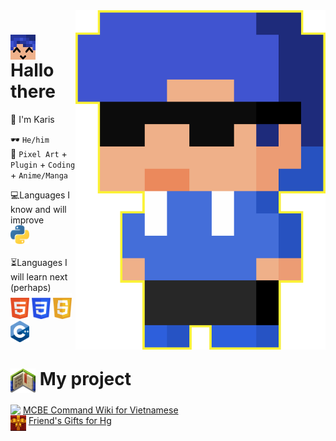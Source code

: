 <img src="img/hg_pixel.png" align="right" width="400px">

# <img src="img/hg_smile.png" align="top" width="40px"> Hallo there
💬 I'm Karis 

🕶️ `He/him`<br>
💙 `Pixel Art` + `Plugin` + `Coding` + `Anime/Manga`

<div>
  💻Languages I know and will improve<br>
  <img src="img/python.png" width="30px">
</div>
<br>
<div>
  ⏳Languages I will learn next (perhaps)<br>
  <img src="img/html.png" width="30px">
  <img src="img/css.png" width="30px">
  <img src="img/js.png" width="30px">
  <img src="img/cpp.png" width="30px">
</div>

# <img src="img/project.png" align="top" width="40px"> My project
<img src="https://raw.githubusercontent.com/HgVN23/HgVN23.github.io/main/assets/media/logo/logo_wiki.png" align="top" width="25px"> [MCBE Command Wiki for Vietnamese](https://github.com/Karis-tlg/Bedrock-Support)<br>
<img src="https://raw.githubusercontent.com/HgVN23/friendGift/main/assets/media/icon/friend_gift.png" align="top" width="25px"> [Friend's Gifts for Hg](https://github.com/Karis-tlg/mcpackToFolder)
